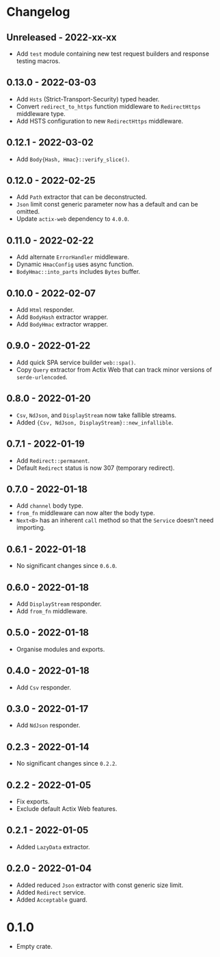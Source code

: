 # Changelog

## Unreleased - 2022-xx-xx
- Add `test` module containing new test request builders and response testing macros.


## 0.13.0 - 2022-03-03
- Add `Hsts` (Strict-Transport-Security) typed header.
- Convert `redirect_to_https` function middleware to `RedirectHttps` middleware type.
- Add HSTS configuration to new `RedirectHttps` middleware.


## 0.12.1 - 2022-03-02
- Add `Body{Hash, Hmac}::verify_slice()`.


## 0.12.0 - 2022-02-25
- Add `Path` extractor that can be deconstructed.
- `Json` limit const generic parameter now has a default and can be omitted.
- Update `actix-web` dependency to `4.0.0`.


## 0.11.0 - 2022-02-22
- Add alternate `ErrorHandler` middleware.
- Dynamic `HmacConfig` uses async function.
- `BodyHmac::into_parts` includes `Bytes` buffer.


## 0.10.0 - 2022-02-07
- Add `Html` responder.
- Add `BodyHash` extractor wrapper.
- Add `BodyHmac` extractor wrapper.


## 0.9.0 - 2022-01-22
- Add quick SPA service builder `web::spa()`.
- Copy `Query` extractor from Actix Web that can track minor versions of `serde-urlencoded`.


## 0.8.0 - 2022-01-20
- `Csv`, `NdJson`, and `DisplayStream` now take fallible streams.
- Added `{Csv, NdJson, DisplayStream}::new_infallible`.


## 0.7.1 - 2022-01-19
- Add `Redirect::permanent`.
- Default `Redirect` status is now 307 (temporary redirect).


## 0.7.0 - 2022-01-18
- Add `channel` body type.
- `from_fn` middleware can now alter the body type.
- `Next<B>` has an inherent `call` method so that the `Service` doesn't need importing.


## 0.6.1 - 2022-01-18
- No significant changes since `0.6.0`.


## 0.6.0 - 2022-01-18
- Add `DisplayStream` responder.
- Add `from_fn` middleware.


## 0.5.0 - 2022-01-18
- Organise modules and exports.


## 0.4.0 - 2022-01-18
- Add `Csv` responder.


## 0.3.0 - 2022-01-17
- Add `NdJson` responder.


## 0.2.3 - 2022-01-14
- No significant changes since `0.2.2`.


## 0.2.2 - 2022-01-05
- Fix exports.
- Exclude default Actix Web features.


## 0.2.1 - 2022-01-05
- Added `LazyData` extractor.

## 0.2.0 - 2022-01-04
- Added reduced `Json` extractor with const generic size limit.
- Added `Redirect` service.
- Added `Acceptable` guard.

# 0.1.0
- Empty crate.
